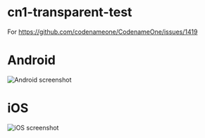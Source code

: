 # cn1-transparent-test
For https://github.com/codenameone/CodenameOne/issues/1419

Android
=======
![Android screenshot](http://cs625519.vk.me/v625519524/24e33/oS9xn7f3Wl0.jpg)

iOS
===
![iOS screenshot](http://cs625519.vk.me/v625519524/24e3d/2jKWVjOm9Ys.jpg)
